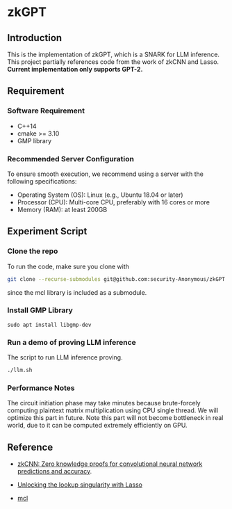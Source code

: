 # zkGPT

## Introduction

This is the implementation of zkGPT, which is a SNARK for LLM inference. 
This project partially references code from the work of zkCNN and Lasso.
**Current implementation only supports GPT-2.** 


## Requirement
### Software Requirement
- C++14
- cmake >= 3.10
- GMP library

### Recommended Server Configuration
To ensure smooth execution, we recommend using a server with the following specifications:
- Operating System (OS): Linux (e.g., Ubuntu 18.04 or later)
- Processor (CPU): Multi-core CPU, preferably with 16 cores or more
- Memory (RAM): at least 200GB


## Experiment Script
### Clone the repo
To run the code, make sure you clone with
``` bash
git clone --recurse-submodules git@github.com:security-Anonymous/zkGPT.git
```
since the mcl library is included as a submodule.

### Install GMP Library
```
sudo apt install libgmp-dev
```

### Run a demo of proving LLM inference
The script to run LLM inference proving.
``` bash
./llm.sh
```
### Performance Notes
The circuit initiation phase may take minutes because brute-forcely computing plaintext matrix multiplication using CPU single thread. We will optimize this part in future. Note this part will not become bottleneck in real world, due to it can be computed extremely efficiently on GPU.

## Reference
- [zkCNN: Zero knowledge proofs for convolutional neural network predictions and accuracy](https://doi.org/10.1145/3460120.3485379).

- [Unlocking the lookup singularity with Lasso](https://eprint.iacr.org/2023/1216)

- [mcl](https://github.com/herumi/mcl)

